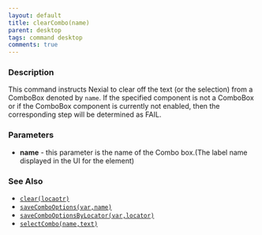 ```yaml
---
layout: default
title: clearCombo(name)
parent: desktop
tags: command desktop
comments: true
---
```


### Description
This command instructs Nexial to clear off the text (or the selection) from a ComboBox denoted by `name`. If the 
specified component is not a ComboBox or if the ComboBox component is currently not enabled, then the corresponding
step will be determined as FAIL.


### Parameters
- **name** - this parameter is the name of the Combo box.(The label name displayed in the UI for the element)


### See Also
- [`clear(locaotr)`](clear(locator))
- [`saveComboOptions(var,name)`](saveComboOptions(var,name))
- [`saveComboOptionsByLocator(var,locator)`](saveComboOptionsByLocator(var,locator))
- [`selectCombo(name,text)`](selectCombo(name,text))
